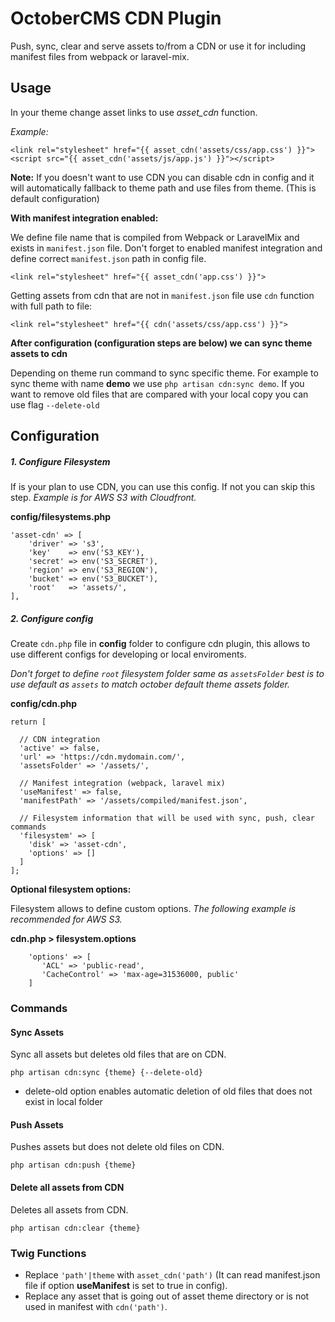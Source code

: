 # OctoberCMS CDN Plugin
Push, sync, clear and serve assets to/from a CDN or use it for including manifest files from webpack or laravel-mix.

## Usage

In your theme change asset links to use *asset_cdn* function. 

*Example:*
```
<link rel="stylesheet" href="{{ asset_cdn('assets/css/app.css') }}">
<script src="{{ asset_cdn('assets/js/app.js') }}"></script>
```

**Note:** If you doesn't want to use CDN you can disable cdn in config and it will automatically fallback to theme path and use files from theme. (This is default configuration)

**With manifest integration enabled:**

We define file name that is compiled from Webpack or LaravelMix and exists in `manifest.json` file. Don't forget to enabled manifest integration and define correct `manifest.json` path in config file.
```
<link rel="stylesheet" href="{{ asset_cdn('app.css') }}">
```

Getting assets from cdn that are not in `manifest.json` file use `cdn` function with full path to file:
```
<link rel="stylesheet" href="{{ cdn('assets/css/app.css') }}">
```

**After configuration (configuration steps are below) we can sync theme assets to cdn**

Depending on theme run command to sync specific theme. For example to sync theme with name **demo** we use `php artisan cdn:sync demo`. If you want to remove old files that are compared with your local copy you can use flag `--delete-old`

## Configuration

##### 1. Configure Filesystem
If is your plan to use CDN, you can use this config. If not you can skip this step.
*Example is for AWS S3 with Cloudfront.*

**config/filesystems.php**
```
'asset-cdn' => [
    'driver' => 's3',
    'key'    => env('S3_KEY'),
    'secret' => env('S3_SECRET'),
    'region' => env('S3_REGION'),
    'bucket' => env('S3_BUCKET'),
    'root'   => 'assets/',
],
```

##### 2. Configure config
Create `cdn.php` file in **config** folder to configure cdn plugin, this allows to use different configs for developing or local enviroments.

*Don't forget to define `root` filesystem folder same as `assetsFolder` best is to use default as `assets` to match october default theme assets folder.*

**config/cdn.php**

```
return [

  // CDN integration
  'active' => false,
  'url' => 'https://cdn.mydomain.com/',
  'assetsFolder' => '/assets/',

  // Manifest integration (webpack, laravel mix)
  'useManifest' => false,
  'manifestPath' => '/assets/compiled/manifest.json',

  // Filesystem information that will be used with sync, push, clear commands
  'filesystem' => [
    'disk' => 'asset-cdn',
    'options' => []
  ]
];
```

**Optional filesystem options:**

Filesystem allows to define custom options.
*The following example is recommended for AWS S3.*

**cdn.php > filesystem.options**
```
    'options' => [
       'ACL' => 'public-read',
       'CacheControl' => 'max-age=31536000, public'
    ]
```

### Commands

#### Sync Assets
Sync all assets but deletes old files that are on CDN.
```
php artisan cdn:sync {theme} {--delete-old}
```
- delete-old option enables automatic deletion of old files that does not exist in local folder

#### Push Assets
Pushes assets but does not delete old files on CDN.
```
php artisan cdn:push {theme}
```

#### Delete all assets from CDN
Deletes all assets from CDN.
```
php artisan cdn:clear {theme}
```

### Twig Functions
- Replace `'path'|theme` with `asset_cdn('path')` (It can read manifest.json file if option **useManifest** is set to true in config).
- Replace any asset that is going out of asset theme directory or is not used in manifest with `cdn('path')`.